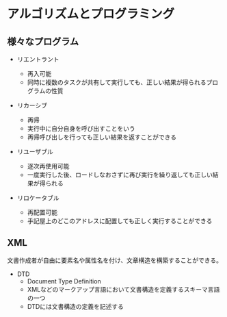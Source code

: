# アルゴリズムとプログラミング

## 様々なプログラム
- リエントラント
  - 再入可能
  - 同時に複数のタスクが共有して実行しても、正しい結果が得られるプログラムの性質

- リカーシブ
  - 再帰
  - 実行中に自分自身を呼び出すことをいう
  - 再帰呼び出しを行っても正しい結果を返すことができる

- リユーザブル
  - 逐次再使用可能
  - 一度実行した後、ロードしなおさずに再び実行を繰り返しても正しい結果が得られる

- リロケータブル
  - 再配置可能
  - 手記屋上のどこのアドレスに配置しても正しく実行することができる


## XML
文書作成者が自由に要素名や属性名を付け、文章構造を構築することができる。

- DTD
  - Document Type Definition
  - XMLなどのマークアップ言語において文書構造を定義するスキーマ言語の一つ
  - DTDには文書構造の定義を記述する
